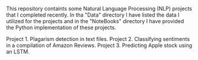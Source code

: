 This repository containts some Natural Language Processing (NLP) projects that I completed recently. In tha "Data" directory I have listed the data I utilized for the projects and in the "NoteBooks" directory I have provided the Python implementation of these projects.

Project 1. Plagarism detection in text files.
Project 2. Classifying sentiments in a compilation of Amazon Reviews.
Project 3. Predicting Apple stock using an LSTM.



